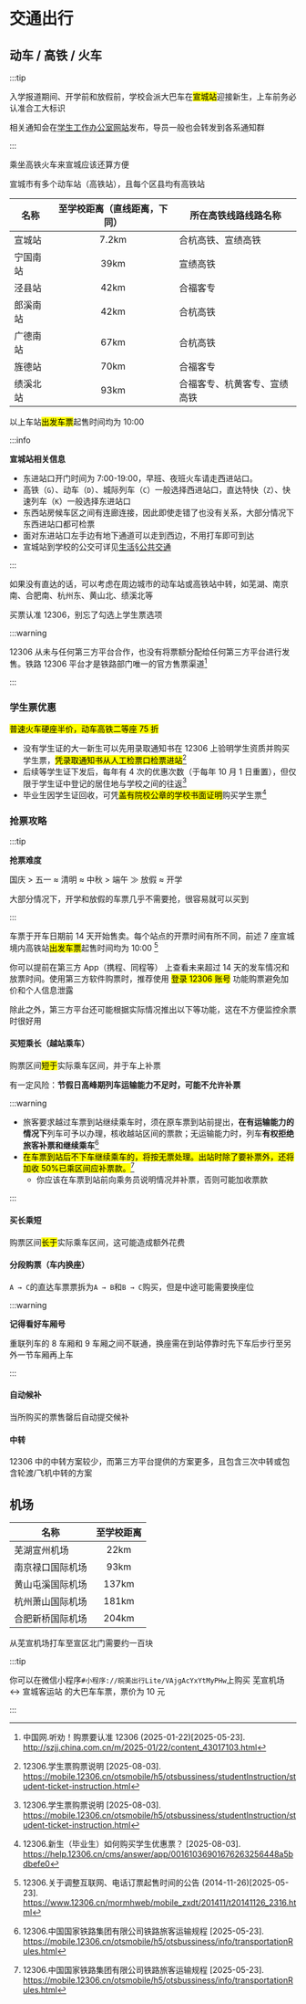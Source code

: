 # 交通出行

## 动车 / 高铁 / 火车

:::tip

入学报道期间、开学前和放假前，学校会派大巴车在<mark>宣城站</mark>迎接新生，上车前务必认准合工大标识

相关通知会在[学生工作办公室网站](https://xgzx.hfut.edu.cn/689/list.htm)发布，导员一般也会转发到各系通知群

:::

乘坐高铁火车来宣城应该还算方便

宣城市有多个动车站（高铁站），且每个区县均有高铁站

| 名称     | 至学校距离（直线距离，下同） | 所在高铁线路线路名称         |
| -------- | :--------------------------: | ---------------------------- |
| 宣城站   |            7.2km             | 合杭高铁、宣绩高铁           |
| 宁国南站 |             39km             | 宣绩高铁                     |
| 泾县站   |             42km             | 合福客专                     |
| 郎溪南站 |             42km             | 合杭高铁                     |
| 广德南站 |             67km             | 合杭高铁                     |
| 旌德站   |             70km             | 合福客专                     |
| 绩溪北站 |             93km             | 合福客专、杭黄客专、宣绩高铁 |

以上车站<mark>出发车票</mark>起售时间均为 10:00

:::info

**宣城站相关信息**

- 东进站口开门时间为 7:00-19:00，早班、夜班火车请走西进站口。
- 高铁（`G`）、动车（`D`）、城际列车（`C`）一般选择西进站口，直达特快（`Z`）、快速列车（`K`）一般选择东进站口
- 东西站房候车区之间有连廊连接，因此即使走错了也没有关系，大部分情况下东西进站口都可检票
- 面对东进站口左手边有地下通道可以走到西边，不用打车即可到达
- 宣城站到学校的公交可详见[生活§公共交通](../life/public_transportation)

:::

如果没有直达的话，可以考虑在周边城市的动车站或高铁站中转，如芜湖、南京南、合肥南、杭州东、黄山北、绩溪北等

买票认准 12306，别忘了勾选上学生票选项

:::warning

12306 从未与任何第三方平台合作，也没有将票额分配给任何第三方平台进行发售。铁路 12306 平台才是铁路部门唯一的官方售票渠道[^2]

:::

### 学生票优惠

<mark>普速火车硬座半价，动车高铁二等座 75 折</mark>

- 没有学生证的大一新生可以先用录取通知书在 12306 上验明学生资质并购买学生票，<mark>凭录取通知书从人工检票口检票进站</mark>[^5]
- 后续等学生证下发后，每年有 4 次的优惠次数（于每年 10 月 1 日重置），但仅限于学生证中登记的居住地与学校之间的往返[^5]
- 毕业生因学生证回收，可凭<mark>盖有院校公章的学校书面证明</mark>购买学生票[^4]

### 抢票攻略

:::tip

**抢票难度**

国庆 > 五一 ≈ 清明 ≈ 中秋 > 端午 ≫ 放假 ≈ 开学

大部分情况下，开学和放假的车票几乎不需要抢，很容易就可以买到

:::

车票于开车日期前 14 天开始售卖。每个站点的开票时间有所不同，前述 7 座宣城境内高铁站<mark>出发车票</mark>起售时间均为 10:00 [^1]

你可以提前在第三方 App（携程、同程等） 上查看未来超过 14 天的发车情况和放票时间。使用第三方软件购票时，推荐使用 <mark>登录 12306 账号</mark> 功能购票避免加价和个人信息泄露

除此之外，第三方平台还可能根据实际情况推出以下等功能，这在不方便监控余票时很好用

#### 买短乘长（越站乘车）

购票区间<mark>短于</mark>实际乘车区间，并于车上补票

有一定风险：**节假日高峰期列车运输能力不足时，可能不允许补票**

:::warning

- 旅客要求越过车票到站继续乘车时，须在原车票到站前提出，**在有运输能力的情况下**列车可予以办理，核收越站区间的票款；无运输能力时，列车**有权拒绝旅客补票和继续乘车**[^3]
- <mark>在车票到站后不下车继续乘车的，将按无票处理。出站时除了要补票外，还将加收 50%已乘区间应补票款。</mark>[^3]
  - 你应该在车票到站前向乘务员说明情况并补票，否则可能加收票款

:::

#### 买长乘短

购票区间<mark>长于</mark>实际乘车区间，这可能造成额外花费

#### 分段购票（车内换座）

`A → C`的直达车票票拆为`A → B`和`B → C`购买，但是中途可能需要换座位

:::warning

**记得看好车厢号**

重联列车的 8 车厢和 9 车厢之间不联通，换座需在到站停靠时先下车后步行至另外一节车厢再上车

:::

#### 自动候补

当所购买的票售罄后自动提交候补

#### 中转

12306 中的中转方案较少，而第三方平台提供的方案更多，且包含三次中转或包含轮渡/飞机中转的方案

## 机场

| 名称             | 至学校距离 |
| ---------------- | :--------: |
| 芜湖宣州机场     |    22km    |
| 南京禄口国际机场 |    93km    |
| 黄山屯溪国际机场 |   137km    |
| 杭州萧山国际机场 |   181km    |
| 合肥新桥国际机场 |   204km    |

从芜宣机场打车至宣区北门需要约一百块

:::tip

你可以在微信小程序`#小程序://皖美出行Lite/VAjgAcYxYtMyPHw`上购买 芜宣机场 ↔ 宣城客运站 的大巴车车票，票价为 10 元

:::

[^1]:
    12306.关于调整互联网、电话订票起售时间的公告 (2014-11-26)\[2025-05-23].  
    <https://www.12306.cn/mormhweb/mobile_zxdt/201411/t20141126_2316.html>

[^2]:
    中国网.听劝！购票要认准 12306 (2025-01-22)\[2025-05-23].  
    <http://szjj.china.com.cn/m/2025-01/22/content_43017103.html>

[^3]:
    12306.中国国家铁路集团有限公司铁路旅客运输规程 \[2025-05-23].  
    <https://mobile.12306.cn/otsmobile/h5/otsbussiness/info/transportationRules.html>

[^4]:
    12306.新生（毕业生）如何购买学生优惠票？ \[2025-08-03].  
    <https://help.12306.cn/cms/answer/app/00161036901676263256448a5bdbefe0>

[^5]:
    12306.学生票购票说明 \[2025-08-03].  
    <https://mobile.12306.cn/otsmobile/h5/otsbussiness/studentInstruction/student-ticket-instruction.html>
